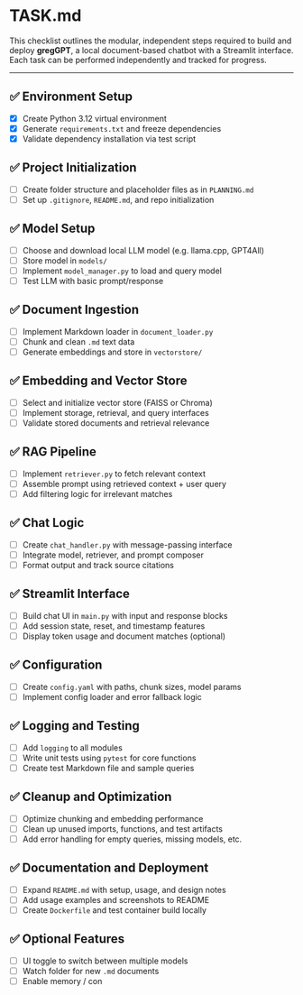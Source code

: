 # TASK.md

This checklist outlines the modular, independent steps required to build and deploy **gregGPT**, a local document-based chatbot with a Streamlit interface. Each task can be performed independently and tracked for progress.

---

## ✅ Environment Setup
- [x] Create Python 3.12 virtual environment
- [x] Generate `requirements.txt` and freeze dependencies
- [x] Validate dependency installation via test script

## ✅ Project Initialization
- [ ] Create folder structure and placeholder files as in `PLANNING.md`
- [ ] Set up `.gitignore`, `README.md`, and repo initialization

## ✅ Model Setup
- [ ] Choose and download local LLM model (e.g. llama.cpp, GPT4All)
- [ ] Store model in `models/`
- [ ] Implement `model_manager.py` to load and query model
- [ ] Test LLM with basic prompt/response

## ✅ Document Ingestion
- [ ] Implement Markdown loader in `document_loader.py`
- [ ] Chunk and clean `.md` text data
- [ ] Generate embeddings and store in `vectorstore/`

## ✅ Embedding and Vector Store
- [ ] Select and initialize vector store (FAISS or Chroma)
- [ ] Implement storage, retrieval, and query interfaces
- [ ] Validate stored documents and retrieval relevance

## ✅ RAG Pipeline
- [ ] Implement `retriever.py` to fetch relevant context
- [ ] Assemble prompt using retrieved context + user query
- [ ] Add filtering logic for irrelevant matches

## ✅ Chat Logic
- [ ] Create `chat_handler.py` with message-passing interface
- [ ] Integrate model, retriever, and prompt composer
- [ ] Format output and track source citations

## ✅ Streamlit Interface
- [ ] Build chat UI in `main.py` with input and response blocks
- [ ] Add session state, reset, and timestamp features
- [ ] Display token usage and document matches (optional)

## ✅ Configuration
- [ ] Create `config.yaml` with paths, chunk sizes, model params
- [ ] Implement config loader and error fallback logic

## ✅ Logging and Testing
- [ ] Add `logging` to all modules
- [ ] Write unit tests using `pytest` for core functions
- [ ] Create test Markdown file and sample queries

## ✅ Cleanup and Optimization
- [ ] Optimize chunking and embedding performance
- [ ] Clean up unused imports, functions, and test artifacts
- [ ] Add error handling for empty queries, missing models, etc.

## ✅ Documentation and Deployment
- [ ] Expand `README.md` with setup, usage, and design notes
- [ ] Add usage examples and screenshots to README
- [ ] Create `Dockerfile` and test container build locally

## ✅ Optional Features
- [ ] UI toggle to switch between multiple models
- [ ] Watch folder for new `.md` documents
- [ ] Enable memory / con

